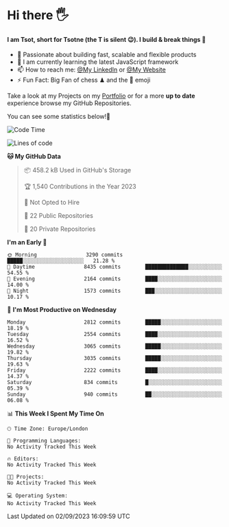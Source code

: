 # Hi there :raised_hand_with_fingers_splayed:
#### I am Tsot, short for Tsotne (the T is silent :wink:). I build & break things :space_invader:
- :telescope: Passionate about building fast, scalable and flexible products
- :seedling: I am currently learning the latest JavaScript framework 
- :mailbox: How to reach me: [@My LinkedIn](https://www.linkedin.com/in/tsotne-gvadzabia/) or [@My Website](https://tsotne.co.uk/contact)
- :zap: Fun Fact: Big Fan of chess ♟ and the 👾 emoji

Take a look at my Projects on my [Portfolio](https://tsotne.co.uk/) or for a more **up to date** experience browse my GitHub Repositories.

You can see some statistics below!:space_invader:
<!--START_SECTION:waka-->
![Code Time](http://img.shields.io/badge/Code%20Time-761%20hrs%202%20mins-blue)

![Lines of code](https://img.shields.io/badge/From%20Hello%20World%20I%27ve%20Written-7.0%20million%20lines%20of%20code-blue)

**🐱 My GitHub Data** 

> 📦 458.2 kB Used in GitHub's Storage 
 > 
> 🏆 1,540 Contributions in the Year 2023
 > 
> 🚫 Not Opted to Hire
 > 
> 📜 22 Public Repositories 
 > 
> 🔑 20 Private Repositories 
 > 
**I'm an Early 🐤** 

```text
🌞 Morning                3290 commits        █████░░░░░░░░░░░░░░░░░░░░   21.28 % 
🌆 Daytime                8435 commits        ██████████████░░░░░░░░░░░   54.55 % 
🌃 Evening                2164 commits        ████░░░░░░░░░░░░░░░░░░░░░   14.00 % 
🌙 Night                  1573 commits        ███░░░░░░░░░░░░░░░░░░░░░░   10.17 % 
```
📅 **I'm Most Productive on Wednesday** 

```text
Monday                   2812 commits        █████░░░░░░░░░░░░░░░░░░░░   18.19 % 
Tuesday                  2554 commits        ████░░░░░░░░░░░░░░░░░░░░░   16.52 % 
Wednesday                3065 commits        █████░░░░░░░░░░░░░░░░░░░░   19.82 % 
Thursday                 3035 commits        █████░░░░░░░░░░░░░░░░░░░░   19.63 % 
Friday                   2222 commits        ████░░░░░░░░░░░░░░░░░░░░░   14.37 % 
Saturday                 834 commits         █░░░░░░░░░░░░░░░░░░░░░░░░   05.39 % 
Sunday                   940 commits         ██░░░░░░░░░░░░░░░░░░░░░░░   06.08 % 
```


📊 **This Week I Spent My Time On** 

```text
🕑︎ Time Zone: Europe/London

💬 Programming Languages: 
No Activity Tracked This Week

🔥 Editors: 
No Activity Tracked This Week

🐱‍💻 Projects: 
No Activity Tracked This Week

💻 Operating System: 
No Activity Tracked This Week
```


 Last Updated on 02/09/2023 16:09:59 UTC
<!--END_SECTION:waka-->
